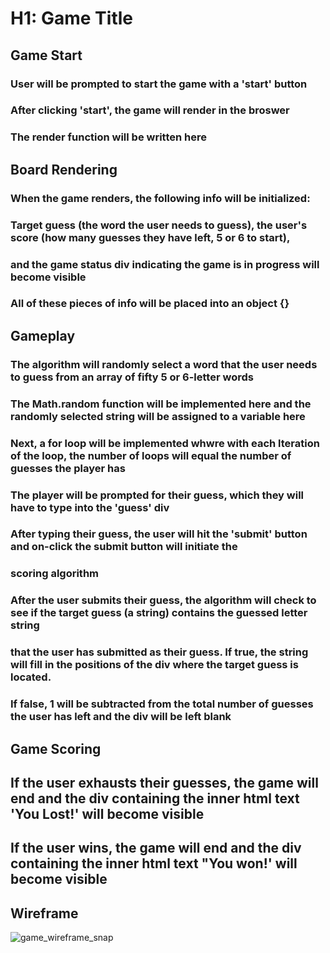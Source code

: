 # H1: Game Title 

## Game Start
### User will be prompted to start the game with a 'start' button
### After clicking 'start', the game will render in the broswer 
### The render function will be written here

## Board Rendering
### When the game renders, the following info will be initialized: 
### Target guess (the word the user needs to guess), the user's score (how many guesses they have left, 5 or 6 to start), 
### and the game status div indicating the game is in progress will become visible 
### All of these pieces of info will be placed into an object {}

## Gameplay
### The algorithm will randomly select a word that the user needs to guess from an array of fifty 5 or 6-letter words
###  The Math.random function will be implemented here and the randomly selected string will be assigned to a variable here
### Next, a for loop will be implemented whwre with each lteration of the loop, the number of loops will equal the number of guesses the player has
### The player will be prompted for their guess, which they will have to type into the 'guess' div
### After typing their guess, the user will hit the 'submit' button and on-click the submit button will initiate the 
### scoring algorithm
### After the user submits their guess, the algorithm will check to see if the target guess (a string) contains the guessed letter string 
### that the user has submitted as their guess. If true, the string will fill in the positions of the div where the target guess is located. 
### If false, 1 will be subtracted from the total number of guesses the user has left and the div will be left blank 

## Game Scoring
## If the user exhausts their guesses, the game will end and the div containing the inner html text 'You Lost!' will become visible 
## If the user wins, the game will end and the div containing the inner html text "You won!' will become visible 

## Wireframe
![game_wireframe_snap](https://user-images.githubusercontent.com/130386022/234037906-9528901b-d084-4ca6-a949-be20fffaabc1.JPG)


